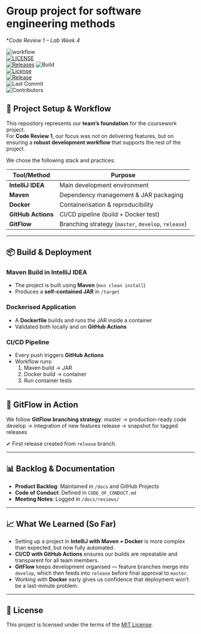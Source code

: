# Group project for software engineering methods<br>
**Code Review 1 – Lab Week 4*

![workflow](https://github.com/IslaMThompson/Group-Repository/actions/workflows/main.yml/badge.svg)<br>
[![LICENSE](https://img.shields.io/github/license/IslaMThompson/Group-Repository.svg?style=flat-square)](https://github.com/IslaMThompson/Group-Repository/blob/master/LICENSE)<br>
[![Releases](https://img.shields.io/github/release/IslaMThomspson/Group-Repository/all.svg?style=flat-square)](https://github.com/IslaMThompson/Group-Repository/releases)
![Build](https://github.com/IslaMThompson/Group-Repository/actions/workflows/main.yml/badge.svg)  
[![License](https://img.shields.io/github/license/IslaMThompson/Group-Repository.svg?style=flat-square)](https://github.com/IslaMThompson/Group-Repository/blob/master/LICENSE)  
[![Release](https://img.shields.io/github/v/release/IslaMThompson/Group-Repository?style=flat-square&color=brightgreen)](https://github.com/IslaMThompson/Group-Repository/releases)  
![Last Commit](https://img.shields.io/github/last-commit/IslaMThompson/Group-Repository?style=flat-square)  
![Contributors](https://img.shields.io/github/contributors/IslaMThompson/Group-Repository?style=flat-square)


## 🚀 Project Setup & Workflow

This repository represents our **team’s foundation** for the coursework project.  
For **Code Review 1**, our focus was not on delivering features, but on ensuring a **robust development workflow** that supports the rest of the project.

We chose the following stack and practices:

| Tool/Method      | Purpose |
|------------------|---------|
| **IntelliJ IDEA** | Main development environment |
| **Maven**        | Dependency management & JAR packaging |
| **Docker**       | Containerisation & reproducibility |
| **GitHub Actions** | CI/CD pipeline (build + Docker test) |
| **GitFlow**      | Branching strategy (`master`, `develop`, `release`) |

---

## 📦 Build & Deployment

### Maven Build in IntelliJ IDEA
- The project is built using **Maven** (`mvn clean install`)
- Produces a **self-contained JAR** in `/target`

### Dockerised Application
- A **Dockerfile** builds and runs the JAR inside a container
- Validated both locally and on **GitHub Actions**

### CI/CD Pipeline
- Every push triggers **GitHub Actions**
- Workflow runs:
    1. Maven build → JAR
    2. Docker build → container
    3. Run container tests

---

## 🔀 GitFlow in Action

We follow **GitFlow branching strategy**:
master → production-ready code
develop → integration of new features
release → snapshot for tagged releases


✔ First release created from `release` branch.

---

## 📊 Backlog & Documentation

- **Product Backlog**: Maintained in `/docs` and GitHub Projects
- **Code of Conduct**: Defined in `CODE_OF_CONDUCT.md`
- **Meeting Notes**: Logged in `/docs/reviews/`

---

## 📈 What We Learned (So Far)

- Setting up a project in **IntelliJ with Maven + Docker** is more complex than expected, but now fully automated.
- **CI/CD with GitHub Actions** ensures our builds are repeatable and transparent for all team members.
- **GitFlow** keeps development organised — feature branches merge into `develop`, which then feeds into `release` before final approval to `master`.
- Working with **Docker** early gives us confidence that deployment won’t be a last-minute problem.

---

## 📄 License

This project is licensed under the terms of the [MIT License](LICENSE).  
